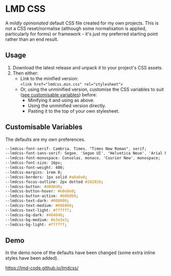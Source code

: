 # LMD CSS

A *mildly opinionated* default CSS file created for my own projects. This is not a CSS reset/normalise (although some normalisation is applied, particularly for forms) or framework - it's just my preferred starting point rather than an end result.

## Usage

1. Download the latest release and unpack it to your project's CSS assets.
2. Then either:
    - Link to the minified version:\
    `<link href="lmdcss.min.css" rel="stylesheet">`
    - Or, using the unminified version, customise the CSS variables to suit ([see customisable variables](#customisable-variables)) before:
        - Minifying it and using as above.
        - Using the unminified version directly.
        - Pasting it to the top of your own stylesheet.

## Customisable Variables

The defaults are my own preferences.

```css
--lmdcss-font-serif: Cambria, Times, "Times New Roman", serif;
--lmdcss-font-sans-serif: Segoe, 'Segoe UI', 'Helvetica Neue', 'Arial Nova', Helvetica, Arial, sans-serif; 
--lmdcss-font-monospace: Consolas, monaco, 'Courier New', monospace;
--lmdcss-font-size: 16px;
--lmdcss-font-weight: 400;
--lmdcss-margins: 1rem 0;
--lmdcss-borders: 1px solid #a0a0a0;
--lmdcss-focus-outline: 2px dotted #202020;
--lmdcss-button: #d0d0d0;
--lmdcss-button-hover: #e0e0e0;
--lmdcss-button-active: #b0b0b0;
--lmdcss-text-dark: #000000;
--lmdcss-text-medium: #606060;
--lmdcss-text-light: #ffffff;
--lmdcss-bg-dark: #404040;
--lmdcss-bg-medium: #e3e3e3;
--lmdcss-bg-light: #ffffff;
```

## Demo

In the demo none of the defaults have been changed (some extra inline styles have been added).

<https://lmd-code.github.io/lmdcss/>
